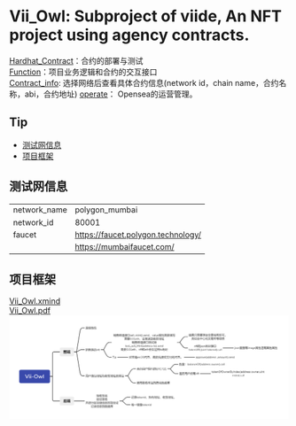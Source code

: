 # Vii_Owl: Subproject of viide, An NFT project using agency contracts.
[Hardhat_Contract](./Hardhat_Contract)：合约的部署与测试  
[Function](./Function)：项目业务逻辑和合约的交互接口   
[Contract_info](./Hardhat_Contract/deployments/): 选择网络后查看具体合约信息(network id，chain name，合约名称，abi，合约地址)
[operate](./Operate)： Opensea的运营管理。

## Tip
* [测试网信息](#测试网信息)
* [项目框架](#项目框架)

## 测试网信息
|       |       |
|   -------------   |   -------------   |
|   network_name    |   polygon_mumbai  |
|   network_id      |   80001           |
|   faucet          |   https://faucet.polygon.technology/  |
|                   |   https://mumbaifaucet.com/           |

## 项目框架
[Vii_Owl.xmind](./other_document/Vii_Owl.xmind)  
[Vii_Owl.pdf](./other_document/Vii_Owl.pdf)  
![Vii_Owl.png](./other_document/Vii_Owl.png)  
